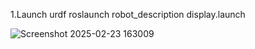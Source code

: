 1.Launch urdf
roslaunch robot_description display.launch

![Screenshot 2025-02-23 163009](https://github.com/user-attachments/assets/a4cacc40-c3cf-476f-b093-e1f6a260bbd6)
